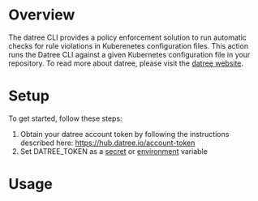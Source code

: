 # Overview
The datree CLI provides a policy enforcement solution to run automatic checks for rule violations in Kuberenetes configuration files.
This action runs the Datree CLI against a given Kubernetes configuration file in your repository.
To read more about datree, please visit the [datree website](https://www.datree.io/).

# Setup
To get started, follow these steps:
1. Obtain your datree account token by following the instructions described here: https://hub.datree.io/account-token
2. Set DATREE_TOKEN as a [secret](https://docs.github.com/en/actions/reference/encrypted-secrets) or [environment](https://docs.github.com/en/actions/reference/environment-variables) variable

# Usage


